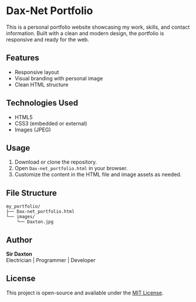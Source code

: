 # Dax-Net Portfolio

This is a personal portfolio website showcasing my work, skills, and contact information. Built with a clean and modern design, the portfolio is responsive and ready for the web.

## Features

- Responsive layout
- Visual branding with personal image
- Clean HTML structure

## Technologies Used

- HTML5
- CSS3 (embedded or external)
- Images (JPEG)

## Usage

1. Download or clone the repository.
2. Open `Dax-net_portfolio.html` in your browser.
3. Customize the content in the HTML file and image assets as needed.

## File Structure

```
my_portfolio/
├── Dax-net_portfolio.html
└── images/
    └── Daxton.jpg
```

## Author

**Sir Daxton**  
Electrician | Programmer | Developer

## License

This project is open-source and available under the [MIT License](https://opensource.org/licenses/MIT).